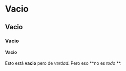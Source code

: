 # Vacio
## Vacio
### Vacio
#### Vacio

Esto está **vacio** pero de *verdad*. Pero eso **no es *todo* **.
